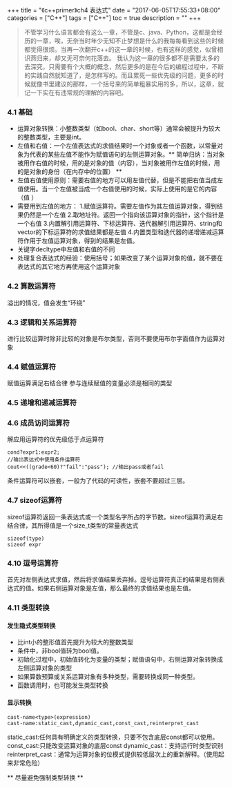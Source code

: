 +++
title = "《c++primer》ch4 表达式"
date = "2017-06-05T17:55:33+08:00"
categories = ["C++"]
tags = ["C++"]
toc = true
description = ""
+++

> 不管学习什么语言都会有这么一章，不管是c、java、Python，这都是会经历的一章，唉，无奈当时年少无知不止梦想是什么的我每每看到这些的时候都觉得很烦。当再一次翻开c++的这一章的时候，也有这样的感觉，似曾相识燕归来，却又无可奈何花落去。
> 我认为这一章的很多都不是需要太多的去深究，只需要有个大概的概念，然后更多的是在今后的编程过程中，不断的实践自然就知道了，是怎样写的。而且累死一些优先级的问题，更多的时候就像书里建议的那样，一个括号来的简单粗暴实用的多，所以，这章，就记一下实在有违常规的理解的内容吧。


<!-- more -->
### 4.1 基础
* 运算对象转换：小整数类型（如bool、char、short等）通常会被提升为较大的整数类型，主要是int。
* 左值和右值：一个左值表达式的求值结果时一个对象或者一个函数，以常量对象为代表的某些左值不能作为赋值语句的左侧运算对象。** 简单归纳：当对象被用作右值的时候，用的是对象的值（内容），当对象被用作左值的时候，用的是对象的身份（在内存中的位置） **
* 左值右值使用原则：需要右值的地方可以用左值代替，但是不能把右值当成左值使用。当一个左值被当成一个右值使用的时候，实际上使用的是它的内容（值  ）
* 需要用到左值的地方：
1.赋值运算符。需要左值作为其左值运算对象，得到结果仍然是一个左值
2.取地址符。返回一个指向该运算对象的指针，这个指针是一个右值
3.内置解引用运算符、下标运算符、迭代器解引用运算符、string和vector的下标运算符的求值结果都是左值
4.内置类型和迭代器的递增递减运算符作用于左值运算对象，得到的结果是左值。
* 关键字decltype中左值和右值的不同
* 处理复合表达式的经验：使用括号；如果改变了某个运算对象的值，就不要在表达式的其它地方再使用这个运算对象

### 4.2 算数运算符
溢出的情况，值会发生“环绕”

### 4.3 逻辑和关系运算符
进行比较运算时除非比较的对象是布尔类型，否则不要使用布尔字面值作为运算对象

### 4.4 赋值运算符
赋值运算满足右结合律
参与连续赋值的变量必须是相同的类型

### 4.5 递增和递减运算符

### 4.6 成员访问运算符
解应用运算符的优先级低于点运算符
```
cond?expr1:expr2;
//输出表达式中使用条件运算符
cout<<((grade<60)?"fail":"pass"); //输出pass或者fail
```
条件运算符可以嵌套，一般为了代码的可读性，嵌套不要超过三层。

### 4.7 sizeof运算符
sizeof运算符返回一条表达式或一个类型名字所占的字节数。sizeof运算符满足右结合律，其所得值是一个size_t类型的常量表达式
```
sizeof(type)
sizeof expr
```

### 4.10 逗号运算符
首先对左侧表达式求值，然后将求值结果丢弃掉。逗号运算符真正的结果是右侧表达式的值。如果右侧运算对象是左值，那么最终的求值结果也是左值。

### 4.11 类型转换
#### 发生隐式类型转换
* 比int小的整形值首先提升为较大的整数类型
* 条件中，非bool值转为bool值。
* 初始化过程中，初始值转化为变量的类型；赋值语句中，右侧运算对象转换成左侧运算对象的类型
* 如果算数预算或关系运算对象有多种类型，需要转换成同一种类型。
* 函数调用时，也可能发生类型转换

#### 显示转换
```
cast-name<type>(expression)
cast-name:static_cast,dynamic_cast,const_cast,reinterpret_cast
```
static_cast:任何具有明确定义的类型转换，只要不包含底层const都可以使用。
const_cast:只能改变运算对象的底层const
dynamic_cast：支持运行时类型识别
reinterpret_cast：通常为运算对象的位模式提供较低层次上的重新解释。（使用起来非常危险）

** 尽量避免强制类型转换 **

